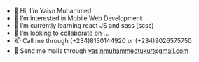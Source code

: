 - 👋 Hi, I’m Yaisn Muhammed 
- 👀 I’m interested in Mobile Web Development
- 🌱 I’m currently learning react JS and sass (scss)
- 💞️ I’m looking to collaborate on ...
- 📫 Call me through (+234)8130144920 or (+234)9026575750
- 📧 Send me mails through yasinmuhammedtukur@gmail.com

<!---
saukakke/saukakke is a ✨ special ✨ repository because its `README.md` (this file) appears on your GitHub profile.
You can click the Preview link to take a look at your changes.
--->
